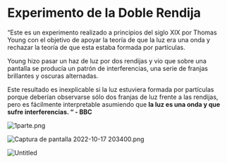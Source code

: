 # Experimento de la Doble Rendija

“Este es un experimento realizado a principios del siglo XIX por Thomas Young con el objetivo de apoyar la teoría de que la luz era una onda y rechazar la teoría de que esta estaba formada por partículas. 

Young hizo pasar un haz de luz por dos rendijas y vio que sobre una pantalla se producía un patrón de interferencias, una serie de franjas brillantes y oscuras alternadas.

Este resultado es inexplicable si la luz estuviera formada por partículas porque deberían observarse sólo dos franjas de luz frente a las rendijas, pero es fácilmente interpretable asumiendo que **la luz es una onda y que sufre interferencias. “ - BBC**

![1parte.png](https://s3-us-west-2.amazonaws.com/secure.notion-static.com/e578f70d-82cd-4c24-9a07-4614e8cd96ef/1parte.png)

![Captura de pantalla 2022-10-17 203400.png](https://s3-us-west-2.amazonaws.com/secure.notion-static.com/56aa69e5-0a23-4355-a12d-b28e3313d731/Captura_de_pantalla_2022-10-17_203400.png)

![Untitled](https://s3-us-west-2.amazonaws.com/secure.notion-static.com/383ddbc3-c41e-43c1-846c-86ddbef3cfe7/Untitled.png)
